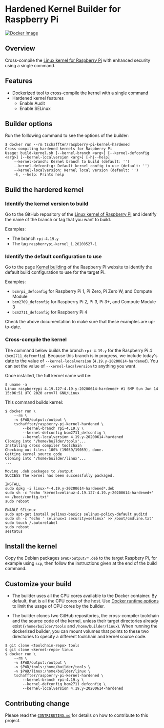 # Hardened Kernel Builder for Raspberry Pi

[![Docker Image](https://github.com/tschaffter/raspberry-pi-kernel-hardened/workflows/Publish%20Docker%20Image/badge.svg)](https://hub.docker.com/repository/docker/tschaffter/raspberry-pi-kernel-hardened)

## Overview

Cross-compile the [Linux kernel for Raspberry Pi](https://www.raspberrypi.org/documentation/linux/kernel/building.md)
with enhanced security using a single command.

## Features

- Dockerized tool to cross-compile the kernel with a single command
- Hardened kernel features
  - Enable Audit
  - Enable SELinux

## Builder options

Run the folllowing command to see the options of the builder:

```console
$ docker run --rm tschaffter/raspberry-pi-kernel-hardened
Cross-compiling hardened kernels for Raspberry Pi
Usage: build-kernel.sh [--kernel-branch <arg>] [--kernel-defconfig <arg>] [--kernel-localversion <arg>] [-h|--help]
    --kernel-branch: Kernel branch to build (default: '')
    --kernel-defconfig: Default kernel config to use (default: '')
    --kernel-localversion: Kernel local version (default: '')
    -h, --help: Prints help
```

## Build the hardered kernel

### Identify the kernel version to build

Go to the GitHub repository of the [Linux kernel of Raspberry Pi](https://github.com/raspberrypi/linux)
and identify the name of the branch or tag that you want to build.

Examples:

- The branch `rpi-4.19.y`
- The tag `raspberrypi-kernel_1.20200527-1`

### Identify the default configuration to use

Go to the page [Kernel building](https://www.raspberrypi.org/documentation/linux/kernel/building.md)
of the Raspberry Pi website to identify the default build configuration to use
for the target Pi.

Examples:

- `bcmrpi_defconfig` for Raspberry Pi 1, Pi Zero, Pi Zero W, and Compute Module
- `bcm2709_defconfig` for Raspberry Pi 2, Pi 3, Pi 3+, and Compute Module 3
- `bcm2711_defconfig` for Raspberry Pi 4

Check the above documentation to make sure that these examples are up-to-date.

### Cross-compile the kernel

The command below builds the branch `rpi-4.19.y` for the Raspberry Pi 4
(`bcm2711_defconfig`). Because this branch is in progress, we include today's
date to the value of `--kernel-localversion` (`4.19.y-20200614-hardened`). You
can set the value of `--kernel-localversion` to anything you want.

Once installed, the full kernel name will be:

```console
$ uname -a
Linux raspberrypi 4.19.127-4.19.y-20200614-hardened+ #1 SMP Sun Jun 14 15:06:51 UTC 2020 armv7l GNU/Linux
```

This command builds kernel:

```console
$ docker run \
    --rm \
    -v $PWD/output:/output \
    tschaffter/raspberry-pi-kernel-hardened \
        --kernel-branch rpi-4.19.y \
        --kernel-defconfig bcm2711_defconfig \
        --kernel-localversion 4.19.y-20200614-hardened
Cloning into '/home/builder/tools'...
Installing cross compiler toolchain
Checking out files: 100% (19059/19059), done.
Getting kernel source code
Cloning into '/home/builder/linux'...
...

Moving .deb packages to /output
SUCCESS The kernel has been successfully packaged.

INSTALL
sudo dpkg -i linux-*-4.19.y-20200614-hardened*.deb
sudo sh -c "echo 'kernel=vmlinuz-4.19.127-4.19.y-20200614-hardened+' >> /boot/config.txt"
sudo reboot

ENABLE SELinux
sudo apt-get install selinux-basics selinux-policy-default auditd
sudo sh -c "echo ' selinux=1 security=selinux' >> /boot/cmdline.txt"
sudo touch /.autorelabel
sudo reboot
sestatus
```

## Install the kernel

Copy the Debian packages `$PWD/output/*.deb` to the target Raspbery Pi, for
example using `scp`, then follow the instructions given at the end of the build
command.

## Customize your build

- The builder uses all the CPU cores available to the Docker container. By default,
that is all the CPU cores of the host. Use
[Docker runtime options](https://docs.docker.com/config/containers/resource_constraints/#cpu)
to limit the usage of CPU cores by the builder.

- The builder clones two GitHub repositories, the cross-compiler toolchain and
the source code of the kernel, unless their target directories already exist
(`/home/builder/tools` and `/home/builder/linux`). When running the dockerized
builder, you can mount volumes that points to these two directories to specify
a different toolchain and kernel source code.

```console
$ git clone <toolchain-repo> tools
$ git clone <kernel-repo> linux
$ docker run \
    --rm \
    -v $PWD/output:/output \
    -v $PWD/tools:/home/builder/tools \
    -v $PWD/linux:/home/builder/linux \
    tschaffter/raspberry-pi-kernel-hardened \
        --kernel-branch rpi-4.19.y \
        --kernel-defconfig bcm2711_defconfig \
        --kernel-localversion 4.19.y-20200614-hardened
```

## Contributing change

Please read the [`CONTRIBUTING.md`](CONTRIBUTING.md) for details on how to
contribute to this project.
